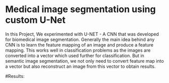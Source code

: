 # Medical image segmentation using custom U-Net
In this Project, We experimented with U-NET - A CNN that was developed for biomedical image segmentation. Generally the main idea behind any CNN is to learn the feature mapping of an image and produce a feature mapping. This works well in classification problems as the images are converted into a vector which used further for classification. But in semantic image segmentation, we not only need to convert feature map into a vector but also reconstruct an image from this vector to obtain results.

#Results:
